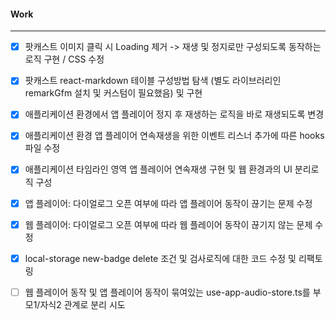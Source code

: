 
#### Work
---
- [x] 팟캐스트 이미지 클릭 시 Loading 제거 -> 재생 및 정지로만 구성되도록 동작하는 로직 구현 / CSS 수정
- [x] 팟캐스트 react-markdown 테이블 구성방법 탐색 (별도 라이브러리인 remarkGfm 설치 및 커스텀이 필요했음) 및 구현
- [x] 애플리케이션 환경에서 앱 플레이어 정지 후 재생하는 로직을 바로 재생되도록 변경
- [x] 애플리케이션 환경 앱 플레이어 연속재생을 위한 이벤트 리스너 추가에 따른 hooks 파일 수정
- [x] 애플리케이션 타임라인 영역 앱 플레이어 연속재생 구현 및 웹 환경과의 UI 분리로직 구성
- [x] 앱 플레이어: 다이얼로그 오픈 여부에 따라 앱 플레이어 동작이 끊기는 문제 수정
- [x] 웹 플레이어: 다이얼로그 오픈 여부에 따라 웹 플레이어 동작이 끊기지 않는 문제 수정

- [x] local-storage new-badge delete 조건 및 검사로직에 대한 코드 수정 및 리팩토링
- [ ] 웹 플레이어 동작 및 앱 플레이어 동작이 묶여있는 use-app-audio-store.ts를 부모1/자식2 관계로 분리 시도
